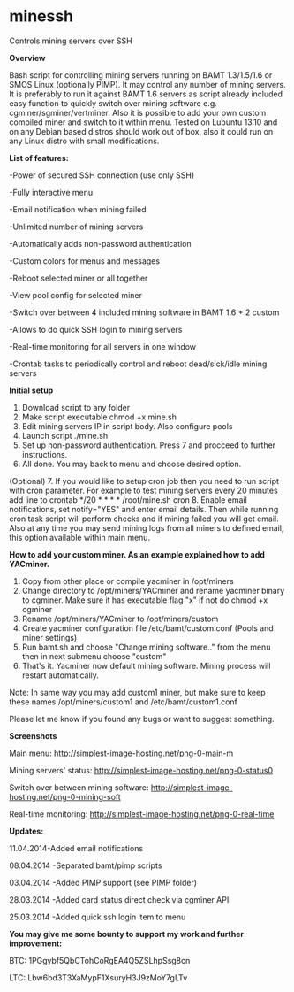 minessh
=======

Controls mining servers over SSH

**Overview**

Bash script for controlling mining servers running on BAMT 1.3/1.5/1.6 or SMOS Linux (optionally PIMP).
It may control any number of mining servers. It is preferably to run it against BAMT 1.6 servers as script already included easy function to quickly switch over mining software e.g. cgminer/sgminer/vertminer. 
Also it is possible to add your own custom compiled miner and switch to it within menu. 
Tested on Lubuntu 13.10 and on any Debian based distros should work out of box, also it could run on any Linux distro with small modifications.


**List of features:**

-Power of secured SSH connection (use only SSH)

-Fully interactive menu

-Email notification when mining failed

-Unlimited number of mining servers

-Automatically adds non-password authentication

-Custom colors for menus and messages

-Reboot selected miner or all together

-View pool config for selected miner

-Switch over between 4 included mining software in BAMT 1.6 + 2 custom

-Allows to do quick SSH login to mining servers

-Real-time monitoring for all servers in one window

-Crontab tasks to periodically control and reboot dead/sick/idle mining servers



**Initial setup**


1. Download script to any folder
2. Make script executable chmod +x mine.sh
3. Edit mining servers IP in script body. Also configure pools
4. Launch script ./mine.sh
5. Set up non-password authentication. Press 7 and procceed to further instructions.
6. All done. You may back to menu and choose desired option.

(Optional)
7. If you would like to setup cron job then you need to run script with cron parameter. For example to test mining servers every 20 minutes add line to crontab   */20 * * * * /root/mine.sh cron
8. Enable email notifications, set notify="YES" and enter email details. Then while running cron task script will perform checks and if mining failed you will get email. Also at any time you may send mining logs from all miners to defined email, this option available within main menu.


**How to add your custom miner. As an example explained how to add YACminer.**

1. Copy from other place or compile yacminer in /opt/miners
2. Change directory to /opt/miners/YACminer and rename yacminer binary to cgminer. Make sure it has executable flag "x" if not do chmod +x cgminer
3. Rename /opt/miners/YACminer to /opt/miners/custom
4. Create yacminer configuration file /etc/bamt/custom.conf (Pools and miner settings)
5. Run bamt.sh and choose "Change mining software.." from the menu then in next submenu choose "custom"
6. That's it. Yacminer now default mining software. Mining process will restart automatically.

Note: In same way you may add custom1 miner, but make sure to keep these names /opt/miners/custom1 and /etc/bamt/custom1.conf


Please let me know if you found any bugs or want to suggest something.

**Screenshots**

Main menu: http://simplest-image-hosting.net/png-0-main-m

Mining servers' status:  http://simplest-image-hosting.net/png-0-status0

Switch over between mining software:  http://simplest-image-hosting.net/png-0-mining-soft

Real-time monitoring:  http://simplest-image-hosting.net/png-0-real-time

**Updates:**

11.04.2014-Added email notifications

08.04.2014 -Separated bamt/pimp scripts 

03.04.2014 -Added PIMP support (see PIMP folder)

28.03.2014 -Added card status direct check via cgminer API

25.03.2014 -Added quick ssh login item to menu



**You may give me some bounty to support my work and further improvement:**

BTC: 1PGgybf5QbCTohCoRgEA4Q5ZSLhpSsg8cn

LTC: Lbw6bd3T3XaMypF1XsuryH3J9zMoY7gLTv

